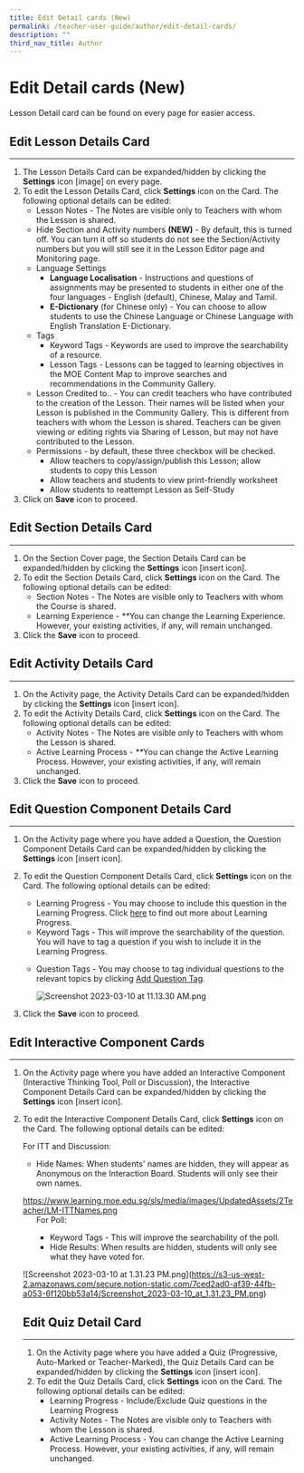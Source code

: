 ```yaml
---
title: Edit Detail cards (New)
permalink: /teacher-user-guide/author/edit-detail-cards/
description: ""
third_nav_title: Author
---
```

<h1 id="edit-detail-cards-new-">Edit Detail cards (New)</h1>
<p>Lesson Detail card can be found on every page for easier access.</p>
<h2 id="-edit-lesson-details-card-"><strong>Edit Lesson Details Card</strong></h2>
<hr>
<ol>
<li>The Lesson Details Card can be expanded/hidden by clicking the <strong>Settings</strong> icon [image] on every page.</li>
<li>To edit the Lesson Details Card, click <strong>Settings</strong> icon on the Card. The following optional details can be edited:<ul>
<li>Lesson Notes - The Notes are visible only to Teachers with whom the Lesson is shared.</li>
<li>Hide Section and Activity numbers <strong>(NEW)</strong> - By default, this is turned off. You can turn it off so students do not see the Section/Activity numbers but you will still see it in the Lesson Editor page and Monitoring page.</li>
<li>Language Settings<ul>
<li><strong>Language Localisation</strong> - Instructions and questions of assignments may be presented to students in either one of the four languages - English (default), Chinese, Malay and Tamil.</li>
<li><strong>E-Dictionary</strong> (for Chinese only) - You can choose to allow students to use the Chinese Language or Chinese Language with English Translation E-Dictionary.</li>
</ul>
</li>
<li>Tags<ul>
<li>Keyword Tags - Keywords are used to improve the searchability of a resource.</li>
<li>Lesson Tags - Lessons can be tagged to learning objectives in the MOE Content Map to improve searches and recommendations in the Community Gallery.</li>
</ul>
</li>
<li>Lesson Credited to.. - You can credit teachers who have contributed to the creation of the Lesson. Their names will be listed when your Lesson is published in the Community Gallery. This is different from teachers with whom the Lesson is shared. Teachers can be given viewing or editing rights via Sharing of Lesson, but may not have contributed to the Lesson.</li>
<li>Permissions - by default, these three checkbox will be checked.<ul>
<li>Allow teachers to copy/assign/publish this Lesson; allow students to copy this Lesson</li>
<li>Allow teachers and students to view print-friendly worksheet</li>
<li>Allow students to reattempt Lesson as Self-Study</li>
</ul>
</li>
</ul>
</li>
<li>Click on <strong>Save</strong> icon to proceed.</li>
</ol>
<h2 id="-edit-section-details-card-"><strong>Edit Section Details Card</strong></h2>
<hr>
<ol>
<li>On the Section Cover page, the Section Details Card can be expanded/hidden by clicking the <strong>Settings</strong> icon [insert icon].</li>
<li>To edit the Section Details Card, click <strong>Settings</strong> icon on the Card. The following optional details can be edited:<ul>
<li>Section Notes - The Notes are visible only to Teachers with whom the Course is shared.</li>
<li>Learning Experience - <em>**</em>You can change the Learning Experience. However, your existing activities, if any, will remain unchanged.</li>
</ul>
</li>
<li>Click the <strong>Save</strong> icon to proceed.</li>
</ol>
<h2 id="-edit-activity-details-card-"><strong>Edit Activity Details Card</strong></h2>
<hr>
<ol>
<li>On the Activity page, the Activity Details Card can be expanded/hidden by clicking the <strong>Settings</strong> icon [insert icon].</li>
<li>To edit the Activity Details Card, click <strong>Settings</strong> icon on the Card. The following optional details can be edited:<ul>
<li>Activity Notes - The Notes are visible only to Teachers with whom the Lesson is shared.</li>
<li>Active Learning Process - <em>**</em>You can change the Active Learning Process. However, your existing activities, if any, will remain unchanged.</li>
</ul>
</li>
<li>Click the <strong>Save</strong> icon to proceed.</li>
</ol>
<h2 id="-edit-question-component-details-card-"><strong>Edit Question Component Details Card</strong></h2>
<hr>
<ol>
<li>On the Activity page where you have added a Question, the Question Component Details Card can be expanded/hidden by clicking the <strong>Settings</strong> icon [insert icon].</li>
<li><p>To edit the Question Component Details Card, click <strong>Settings</strong> icon on the Card. The following optional details can be edited:</p>
<ul>
<li>Learning Progress - You may choose to include this question in the Learning Progress. Click <a href="https://www.learning.moe.edu.sg/sls/teachers/user-guide/vle/teacher/LearningProgress/About.html">here</a> to find out more about Learning Progress.</li>
<li>Keyword Tags - This will improve the searchability of the question. You will have to tag a question if you wish to include it in the Learning Progress.</li>
<li><p>Question Tags - You may choose to tag individual questions to the relevant topics by clicking <a href="https://www.learning.moe.edu.sg/sls/teachers/user-guide/vle/teacher/LessonManagement/TagComponent.html">Add Question Tag</a>.</p>
<p><img alt="Screenshot 2023-03-10 at 11.13.30 AM.png" src="https://s3-us-west-2.amazonaws.com/secure.notion-static.com/6e1e994e-d267-4710-a3b3-e4084c159fba/Screenshot_2023-03-10_at_11.13.30_AM.png"></p>
</li>
</ul>
</li>
<li><p>Click the <strong>Save</strong> icon to proceed.</p>
</li>
</ol>
<h2 id="edit-interactive-component-cards">Edit Interactive Component Cards</h2>
<hr>
<ol>
<li>On the Activity page where you have added an Interactive Component (Interactive Thinking Tool, Poll or Discussion), the Interactive Component Details Card can be expanded/hidden by clicking the <strong>Settings</strong> icon [insert icon].</li>
<li><p>To edit the Interactive Component Details Card, click <strong>Settings</strong> icon on the Card. The following optional details can be edited:</p>
<p> For ITT and Discussion:</p>
<ul>
<li><p>Hide Names: When students' names are hidden, they will appear as Anonymous on the Interaction Board. Students will only see their own names.</p>
</li>
</ul>
<a href="https://www.learning.moe.edu.sg/sls/media/images/UpdatedAssets/2Teacher/LM-ITTNames.png">https://www.learning.moe.edu.sg/sls/media/images/UpdatedAssets/2Teacher/LM-ITTNames.png</a>

<ol>
    For Poll:<ul>
            <li>Keyword Tags - This will improve the searchability of the poll.</li>
            <li>Hide Results: When results are hidden, students will only see what they have voted for.</li>
        </ul>
    
</ol>

![<span class="hljs-string">Screenshot 2023-03-10 at 1.31.23 PM.png</span>](<span class="hljs-link">https://s3-us-west-2.amazonaws.com/secure.notion-static.com/7ced2ad0-af39-44fb-a053-6f120bb53a14/Screenshot_2023-03-10_at_1.31.23_PM.png</span>)

<h2 id="edit-quiz-detail-card">Edit Quiz Detail Card</h2>
<hr>
<ol>
<li>On the Activity page where you have added a Quiz (Progressive, Auto-Marked or Teacher-Marked), the Quiz Details Card can be expanded/hidden by clicking the <strong>Settings</strong> icon [insert icon].</li>
<li>To edit the Quiz Details Card, click <strong>Settings</strong> icon on the Card. The following optional details can be edited:<ul>
<li>Learning Progress - Include/Exclude Quiz questions in the Learning Progress</li>
<li>Activity Notes - The Notes are visible only to Teachers with whom the Lesson is shared.</li>
<li>Active Learning Process - You can change the Active Learning Process. However, your existing activities, if any, will remain unchanged.</li>
</ul>
</li>
</ol></li></ol>